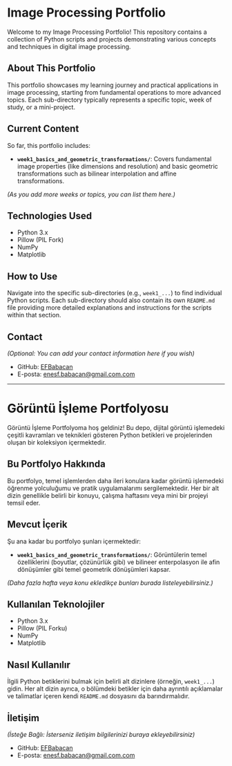 # Image Processing Portfolio

Welcome to my Image Processing Portfolio! This repository contains a collection of Python scripts and projects demonstrating various concepts and techniques in digital image processing.

## About This Portfolio

This portfolio showcases my learning journey and practical applications in image processing, starting from fundamental operations to more advanced topics. Each sub-directory typically represents a specific topic, week of study, or a mini-project.

## Current Content

So far, this portfolio includes:

* **`week1_basics_and_geometric_transformations/`**: Covers fundamental image properties (like dimensions and resolution) and basic geometric transformations such as bilinear interpolation and affine transformations.

*(As you add more weeks or topics, you can list them here.)*

## Technologies Used

* Python 3.x
* Pillow (PIL Fork)
* NumPy
* Matplotlib

## How to Use

Navigate into the specific sub-directories (e.g., `week1_...`) to find individual Python scripts. Each sub-directory should also contain its own `README.md` file providing more detailed explanations and instructions for the scripts within that section.

## Contact

*(Optional: You can add your contact information here if you wish)*
* GitHub: [EFBabacan](https://github.com/EFBabacan)
* E-posta: enesf.babacan@gmail.com.com

---

# Görüntü İşleme Portfolyosu

Görüntü İşleme Portfolyoma hoş geldiniz! Bu depo, dijital görüntü işlemedeki çeşitli kavramları ve teknikleri gösteren Python betikleri ve projelerinden oluşan bir koleksiyon içermektedir.

## Bu Portfolyo Hakkında

Bu portfolyo, temel işlemlerden daha ileri konulara kadar görüntü işlemedeki öğrenme yolculuğumu ve pratik uygulamalarımı sergilemektedir. Her bir alt dizin genellikle belirli bir konuyu, çalışma haftasını veya mini bir projeyi temsil eder.

## Mevcut İçerik

Şu ana kadar bu portfolyo şunları içermektedir:

* **`week1_basics_and_geometric_transformations/`**: Görüntülerin temel özelliklerini (boyutlar, çözünürlük gibi) ve bilineer enterpolasyon ile afin dönüşümler gibi temel geometrik dönüşümleri kapsar.

*(Daha fazla hafta veya konu ekledikçe bunları burada listeleyebilirsiniz.)*

## Kullanılan Teknolojiler

* Python 3.x
* Pillow (PIL Forku)
* NumPy
* Matplotlib

## Nasıl Kullanılır

İlgili Python betiklerini bulmak için belirli alt dizinlere (örneğin, `week1_...`) gidin. Her alt dizin ayrıca, o bölümdeki betikler için daha ayrıntılı açıklamalar ve talimatlar içeren kendi `README.md` dosyasını da barındırmalıdır.

## İletişim

*(İsteğe Bağlı: İsterseniz iletişim bilgilerinizi buraya ekleyebilirsiniz)*
* GitHub: [EFBabacan](https://github.com/EFBabacan)
* E-posta: enesf.babacan@gmail.com.com